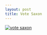 ```yaml
--- 
layout: post
title: Vote Saxon
---
```

[ ![vote saxon](http://www.votesaxon.org.uk/images/stories/webban1.jpg) ](http://www.votesaxon.org.uk)
